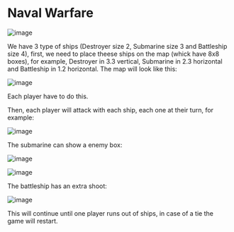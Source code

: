 # Naval Warfare

![image](https://github.com/user-attachments/assets/ce852b6e-b2e2-43f4-aa31-b15f5cd23507)

We have 3 type of ships (Destroyer size 2, Submarine size 3 and Battleship size 4), first, we need to place theese ships on the map (whick have 8x8 boxes), for example, Destroyer in 3.3 vertical, Submarine in 2.3 horizontal and Battleship in 1.2 horizontal. The map will look like this:

![image](https://github.com/user-attachments/assets/b2b00f9e-d3a3-48ae-bb73-54c43cbc54c9)

Each player have to do this.

Then, each player will attack with each ship, each one at their turn, for example:

![image](https://github.com/user-attachments/assets/8ce7bdc0-9158-4175-85d9-af414a163ca9)

The submarine can show a enemy box:

![image](https://github.com/user-attachments/assets/d5246358-8b61-49d7-a5eb-c2aa4b276589)

![image](https://github.com/user-attachments/assets/7dd88c11-1e28-4879-bc09-cb995abc4c2a)

The battleship has an extra shoot:

![image](https://github.com/user-attachments/assets/254f0fb3-c12b-4e16-91ed-8b399b5a2337)

This will continue until one player runs out of ships, in case of a tie the game will restart.
